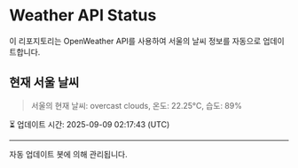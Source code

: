 
# Weather API Status

이 리포지토리는 OpenWeather API를 사용하여 서울의 날씨 정보를 자동으로 업데이트합니다.

## 현재 서울 날씨
> 서울의 현재 날씨: overcast clouds, 온도: 22.25°C, 습도: 89%

⏳ 업데이트 시간: 2025-09-09 02:17:43 (UTC)

---
자동 업데이트 봇에 의해 관리됩니다.
